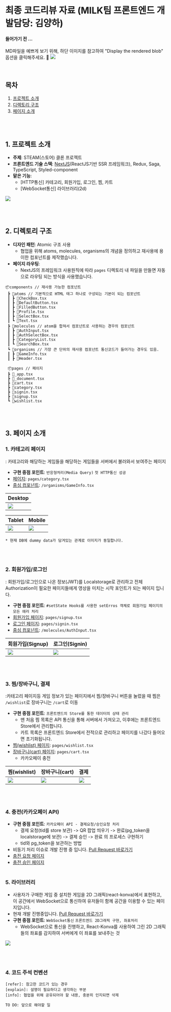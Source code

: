# 최종 코드리뷰 자료 (MILK팀 프론트엔드 개발담당: 김양하)

#### 들어가기 전 ...

MD파일을 예쁘게 보기 위해, 하단 이미지를 참고하여 "Display the rendered blob" 옵션을 클릭해주세요. 🙂
![](https://i.imgur.com/ocWKc5n.png)

</br>

## 목차

1. [프로젝트 소개](#1-프로젝트-소개)
2. [디렉토리 구조](#2-디렉토리-구조)
3. [페이지 소개](#3-페이지-소개)

</br></br>

## 1. 프로젝트 소개

- **주제**: STEAM(스토어) 클론 프로젝트
- **프론트엔드 기술 스택**: [NextJS](https://nextjs.org/)(ReactJS기반 SSR 프레임워크), Redux, Saga, TypeScript, Styled-component
- **맡은 기능**:
  - [HTTP통신] 카테고리, 회원가입, 로그인, 찜, 카트
  - [WebSocket통신] 라이브러리(2d)

![](https://i.imgur.com/VKceTwA.png)

</br></br>

## 2. 디렉토리 구조

- **디자인 패턴**: Atomic 구조 사용
  - 협업을 위해 atoms, molecules, organisms의 개념을 정의하고 재사용에 용이한 컴포넌트를 제작했습니다.
- **페이지 라우팅**:
  - NextJS의 프레임워크 사용원칙에 따라 `pages` 디렉토리 내 파일을 만들면 자동으로 라우팅 되는 방식을 사용했습니다.

```
📦components // 재사용 가능한 컴포넌트
 ┣ 📂atoms // 기본적으로 HTML 태그 하나로 구성되는 기본이 되는 컴포넌트
 ┃ ┣ 📜CheckBox.tsx
 ┃ ┣ 📜DefaultButton.tsx
 ┃ ┣ 📜FilledButton.tsx
 ┃ ┣ 📜Profile.tsx
 ┃ ┣ 📜SelectBox.tsx
 ┃ ┗ 📜Text.tsx
 ┣ 📂molecules // atom을 합쳐서 컴포넌트로 사용하는 경우의 컴포넌트
 ┃ ┣ 📜AuthInput.tsx
 ┃ ┣ 📜AuthSelectBox.tsx
 ┃ ┣ 📜CategoryList.tsx
 ┃ ┗ 📜SearchBox.tsx
 ┗ 📂organisms // 가장 큰 단위의 재사용 컴포넌트 통신코드가 들어가는 경우도 있음.
 ┃ ┣ 📜GameInfo.tsx
 ┃ ┣ 📜Header.tsx

 📦pages // 페이지
 ┣ 📜_app.tsx
 ┣ 📜_document.tsx
 ┣ 📜cart.tsx
 ┣ 📜category.tsx
 ┣ 📜signin.tsx
 ┣ 📜signup.tsx
 ┗ 📜wishlist.tsx
```

</br></br>

## 3. 페이지 소개

### 1. 카테고리 페이지

: 카테고리와 해당하는 게임들을 해당하는 게임들을 서버에서 불러와서 보여주는 페이지

- **구현 중점 포인트**: `반응형처리(Media Query)` `첫 HTTP통신 성공`
- [페이지](https://github.com/STOVE-Milk/steam-clone/blob/develop/src/frontend/pages/category.tsx): `pages/category.tsx`
- [중심 컴포넌트](https://github.com/STOVE-Milk/steam-clone/blob/develop/src/frontend/components/organisms/GameInfo.tsx): `/organisms/GameInfo.tsx`

| Desktop                              |
| ------------------------------------ |
| ![](https://i.imgur.com/5C5U1rc.png) |

| Tablet                               | Mobile                               |
| ------------------------------------ | ------------------------------------ |
| ![](https://i.imgur.com/Mxe95dv.png) | ![](https://i.imgur.com/YfqrSoM.png) |

    * 현재 DB에 dummy data가 담겨있는 관계로 이미지가 동일합니다.

</br>
</br>

### 2. 회원가입/로그인

: 회원가입/로그인으로 나온 정보(JWT)를 Localstorage로 관리하고 전체 Authorization이 필요한 페이지들에게 영상을 미치는 시작 포인트가 되는 페이지 입니다.

- **구현 중점 포인트**: `#setState Hooks를 사용한 setErros 객체로 회원가입 페이지의 모든 에러 처리`
- [회원가입 페이지](https://github.com/STOVE-Milk/steam-clone/blob/develop/src/frontend/pages/signup.tsx): `pages/signup.tsx`
- [로그인 페이지](https://github.com/STOVE-Milk/steam-clone/blob/develop/src/frontend/pages/signin.tsx): `pages/signin.tsx`
- [중심 컴포넌트](https://github.com/STOVE-Milk/steam-clone/blob/develop/src/frontend/components/molecules/AuthInput.tsx): `/molecules/AuthInput.tsx`

| 회원가입(Signup)                     | 로그인(Signin)                       |
| ------------------------------------ | ------------------------------------ |
| ![](https://i.imgur.com/YD0uWpw.png) | ![](https://i.imgur.com/BOjJtTO.png) |

</br>
</br>

### 3. 찜/장바구니, 결제

:카테고리 페이지등 게임 정보가 있는 페이지에서 찜/장바구니 버튼을 눌렀을 때 찜은 `/wishlist`로 장바구니는 `/cart`로 이동

- **구현 중점 포인트**: `프론트엔드의 Store를 통한 데이터의 상태 관리`
  - 맨 처음 찜 목록은 API 통신을 통해 서버에서 가져오고, 이후에는 프론트엔드 Store에서 관리합니다.
  - 카트 목록은 프론트엔드 Store에서 전적으로 관리하고 페이지를 나갔다 들어오면 초기화됩니다.
- [찜(wishlist) 페이지](https://github.com/STOVE-Milk/steam-clone/blob/develop/src/frontend/pages/wishlist.tsx): `pages/wishlist.tsx`
- [장바구니(cart) 페이지](https://github.com/STOVE-Milk/steam-clone/blob/develop/src/frontend/pages/cart.tsx): `pages/cart.tsx`
  - 카카오페이 충전

| 찜(wishlist)                         | 장바구니(cart)                       | 결제                                 |
| ------------------------------------ | ------------------------------------ | ------------------------------------ |
| ![](https://i.imgur.com/OLlrGcJ.png) | ![](https://i.imgur.com/pUxq0HH.png) | ![](https://i.imgur.com/Iht4CYW.png) |

</br>
</br>

### 4. 충전(카카오페이 API)

- **구현 중점 포인트**: `카카오페이 API - 결제요청/승인요청 처리`
  - 결제 요청(tid를 store 보관) -> QR 팝업 띄우기 -> 완료(pg_token을 localstorage에 보관) -> 결제 승인 -> 완료 의 프로세스 구현하기
  - tid와 pg_token을 보관하는 방법
- 비동기 처리 이슈로 개발 진행 중 입니다. [Pull Request 바로가기](https://github.com/STOVE-Milk/steam-clone/pull/18)
- [충전 요청 페이지](https://github.com/STOVE-Milk/steam-clone/blob/d6b590931ef77329b4b57cd15dba7f4c50939d13/src/frontend/pages/charge/index.tsx)
- [충전 승인 페이지](https://github.com/STOVE-Milk/steam-clone/blob/d6b590931ef77329b4b57cd15dba7f4c50939d13/src/frontend/pages/charge/approval/finish.tsx)
  </br>
  </br>

### 5. 라이브러리

- 사용자가 구매한 게임 중 설치한 게임을 2D 그래픽(react-konva)에서 표현하고, 이 공간에서 WebSocket으로 통신하여 유저들이 함께 공간을 이용할 수 있는 페이지입니다.
- 현재 개발 진행중입니다. [Pull Request 바로가기](https://github.com/STOVE-Milk/steam-clone/pull/63)
- **구현 중점 포인트**: `WebSocket통신` `프론트엔드 2D그래픽 구현, 좌표처리`
  - WebSocket으로 통신을 진행하고, React-Konva를 사용하여 그린 2D 그래픽들의 좌표를 감지하여 서버에게 이 좌표를 보내주는 것

![](https://user-images.githubusercontent.com/48500209/153407366-0e35a690-4f23-4ede-8e36-44d82c547eda.gif)

</br>
</br>
 
###  4. 코드 주석 컨벤션
```
[refer]: 참고한 코드가 있는 경우
[explain]: 설명이 필요하다고 생각하는 부분
[info]: 협업을 위해 공유되어야 할 내용, 충분히 인지되면 삭제

TO DO: 앞으로 해야할 일

```

```
